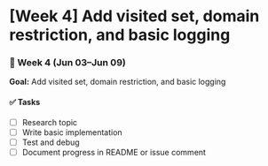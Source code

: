 # [Week 4] Add visited set, domain restriction, and basic logging

### 📅 Week 4 (Jun 03–Jun 09)

**Goal:** Add visited set, domain restriction, and basic logging

#### ✅ Tasks
- [ ] Research topic
- [ ] Write basic implementation
- [ ] Test and debug
- [ ] Document progress in README or issue comment
